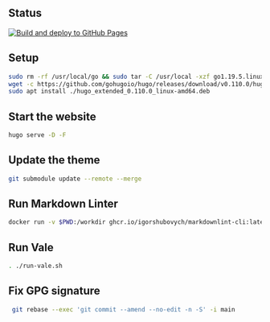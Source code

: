 ## Status

[![Build and deploy to GitHub Pages](https://github.com/alexandre-touret/alexandre-touret.github.io/actions/workflows/gh-pages.yml/badge.svg?branch=main)](https://github.com/alexandre-touret/alexandre-touret.github.io/actions/workflows/gh-pages.yml)

## Setup

```bash
sudo rm -rf /usr/local/go && sudo tar -C /usr/local -xzf go1.19.5.linux-amd64.tar.gz
wget -c https://github.com/gohugoio/hugo/releases/download/v0.110.0/hugo_extended_0.110.0_linux-amd64.deb
sudo apt install ./hugo_extended_0.110.0_linux-amd64.deb
```

## Start the website

```bash
hugo serve -D -F
```

## Update the theme

```bash
git submodule update --remote --merge
```

## Run Markdown Linter

```bash
docker run -v $PWD:/workdir ghcr.io/igorshubovych/markdownlint-cli:latest "*.md" --disable MD041
```

## Run Vale

```bash
. ./run-vale.sh
```

## Fix GPG signature

```bash
 git rebase --exec 'git commit --amend --no-edit -n -S' -i main
 ```